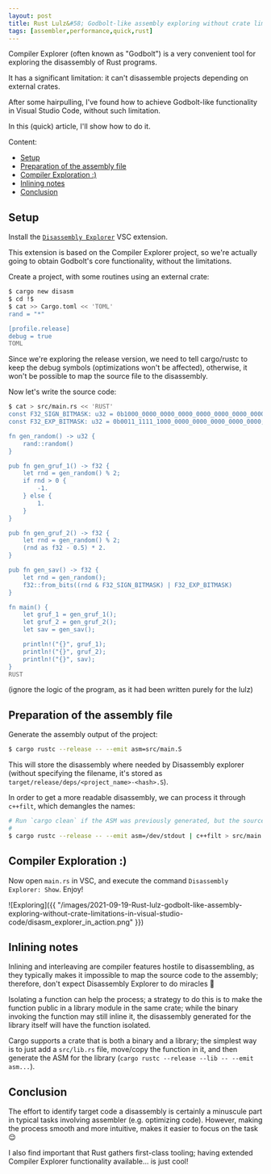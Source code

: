 ```yaml
---
layout: post
title: Rust Lulz&#58; Godbolt-like assembly exploring without crate limitations, in Visual Studio Code
tags: [assembler,performance,quick,rust]
---
```


Compiler Explorer (often known as "Godbolt") is a very convenient tool for exploring the disassembly of Rust programs.

It has a significant limitation: it can't disassemble projects depending on external crates.

After some hairpulling, I've found how to achieve Godbolt-like functionality in Visual Studio Code, without such limitation.

In this (quick) article, I'll show how to do it.

Content:

- [Setup](/Rust-lulz-godbolt-like-assembly-exploring-without-crate-limitations-in-visual-studio-code#setup)
- [Preparation of the assembly file](/Rust-lulz-godbolt-like-assembly-exploring-without-crate-limitations-in-visual-studio-code#preparation-of-the-assembly-file)
- [Compiler Exploration :)](/Rust-lulz-godbolt-like-assembly-exploring-without-crate-limitations-in-visual-studio-code#compiler-exploration-)
- [Inlining notes](/Rust-lulz-godbolt-like-assembly-exploring-without-crate-limitations-in-visual-studio-code#inlining-notes)
- [Conclusion](/Rust-lulz-godbolt-like-assembly-exploring-without-crate-limitations-in-visual-studio-code#conclusion)

## Setup

Install the [`Disassembly Explorer`](https://marketplace.visualstudio.com/items?itemName=dseight.disasexpl) VSC extension.

This extension is based on the Compiler Explorer project, so we're actually going to obtain Godbolt's core functionality, without the limitations.

Create a project, with some routines using an external crate:

```sh
$ cargo new disasm
$ cd !$
$ cat >> Cargo.toml << 'TOML'
rand = "*"

[profile.release]
debug = true
TOML
```

Since we're exploring the release version, we need to tell cargo/rustc to keep the debug symbols (optimizations won't be affected), otherwise, it won't be possible to map the source file to the disassembly.

Now let's write the source code:

```sh
$ cat > src/main.rs << 'RUST'
const F32_SIGN_BITMASK: u32 = 0b1000_0000_0000_0000_0000_0000_0000_0000;
const F32_EXP_BITMASK: u32 = 0b0011_1111_1000_0000_0000_0000_0000_0000;

fn gen_random() -> u32 {
    rand::random()
}

pub fn gen_gruf_1() -> f32 {
    let rnd = gen_random() % 2;
    if rnd > 0 {
        -1.
    } else {
        1.
    }
}

pub fn gen_gruf_2() -> f32 {
    let rnd = gen_random() % 2;
    (rnd as f32 - 0.5) * 2.
}

pub fn gen_sav() -> f32 {
    let rnd = gen_random();
    f32::from_bits((rnd & F32_SIGN_BITMASK) | F32_EXP_BITMASK)
}

fn main() {
    let gruf_1 = gen_gruf_1();
    let gruf_2 = gen_gruf_2();
    let sav = gen_sav();

    println!("{}", gruf_1);
    println!("{}", gruf_2);
    println!("{}", sav);
}
RUST
```

(ignore the logic of the program, as it had been written purely for the lulz)

## Preparation of the assembly file

Generate the assembly output of the project:

```sh
$ cargo rustc --release -- --emit asm=src/main.S
```

This will store the disassembly where needed by Disassembly explorer (without specifying the filename, it's stored as `target/release/deps/<project_name>-<hash>.S`).

In order to get a more readable disassembly, we can process it through `c++filt`, which demangles the names:

```sh
# Run `cargo clean` if the ASM was previously generated, but the source code wasn't changed.
#
$ cargo rustc --release -- --emit asm=/dev/stdout | c++filt > src/main.S
```

## Compiler Exploration :)

Now open `main.rs` in VSC, and execute the command `Disassembly Explorer: Show`. Enjoy!

 ![Exploring]({{ "/images/2021-09-19-Rust-lulz-godbolt-like-assembly-exploring-without-crate-limitations-in-visual-studio-code/disasm_explorer_in_action.png" }})

## Inlining notes

Inlining and interleaving are compiler features hostile to disassembling, as they typically makes it impossible to map the source code to the assembly; therefore, don't expect Disassembly Explorer to do miracles 😬

Isolating a function can help the process; a strategy to do this is to make the function public in a library module in the same crate; while the binary invoking the function may still inline it, the disassembly generated for the library itself will have the function isolated.

Cargo supports a crate that is both a binary and a library; the simplest way is to just add a `src/lib.rs` file, move/copy the function in it, and then generate the ASM for the library (`cargo rustc --release --lib -- --emit asm...`).

## Conclusion

The effort to identify target code a disassembly is certainly a minuscule part in typical tasks involving assembler (e.g. optimizing code). However, making the process smooth and more intuitive, makes it easier to focus on the task 😌

I also find important that Rust gathers first-class tooling; having extended Compiler Explorer functionality available... is just cool!
